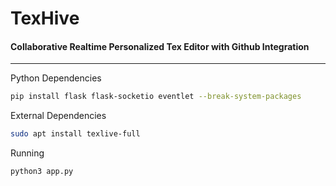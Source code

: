 # TexHive
#### Collaborative Realtime Personalized Tex Editor with Github Integration

---

Python Dependencies

```bash
pip install flask flask-socketio eventlet --break-system-packages
```

External Dependencies
```bash
sudo apt install texlive-full
```

Running
```bash
python3 app.py
```